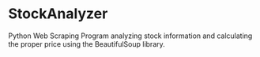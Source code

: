 # StockAnalyzer
Python Web Scraping Program analyzing stock information and calculating the proper price using the BeautifulSoup library.
